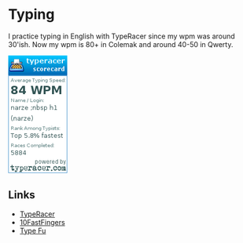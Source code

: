 # Typing

I practice typing in English with TypeRacer since my wpm was around 30'ish. Now my wpm is 80+ in Colemak and around 40-50 in Qwerty.

![My TypeRacer stats as of now.](.gitbook/assets/image%20%285%29.png)

## Links

* [TypeRacer](http://typeracer.com)
* [10FastFingers](http://10fastfingers.com)
* [Type Fu](https://type-fu.com/)

